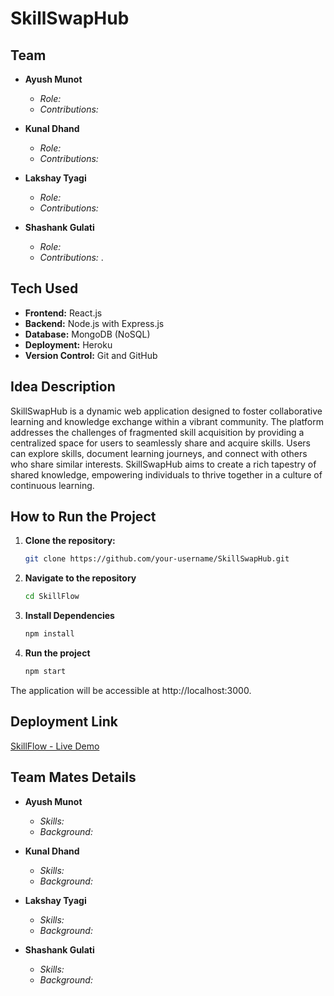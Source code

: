 # SkillSwapHub

## Team

- **Ayush Munot**
  - *Role:* 
  - *Contributions:* 

- **Kunal Dhand**
  - *Role:* 
  - *Contributions:* 

- **Lakshay Tyagi**
  - *Role:* 
  - *Contributions:* 

- **Shashank Gulati**
  - *Role:* 
  - *Contributions:* .

## Tech Used

- **Frontend:** React.js
- **Backend:** Node.js with Express.js
- **Database:** MongoDB (NoSQL)
- **Deployment:** Heroku
- **Version Control:** Git and GitHub

## Idea Description

SkillSwapHub is a dynamic web application designed to foster collaborative learning and knowledge exchange within a vibrant community. The platform addresses the challenges of fragmented skill acquisition by providing a centralized space for users to seamlessly share and acquire skills. Users can explore skills, document learning journeys, and connect with others who share similar interests. SkillSwapHub aims to create a rich tapestry of shared knowledge, empowering individuals to thrive together in a culture of continuous learning.

## How to Run the Project

1. **Clone the repository:**
   ```bash
   git clone https://github.com/your-username/SkillSwapHub.git

2. **Navigate to the repository**
    ```bash
    cd SkillFlow

3. **Install Dependencies**
    ```bash
    npm install

4. **Run the project**
    ```bash
    npm start
The application will be accessible at http://localhost:3000.

## Deployment Link

[SkillFlow - Live Demo]()

## Team Mates Details

- **Ayush Munot**
  - *Skills:* 
  - *Background:* 

- **Kunal Dhand**
  - *Skills:* 
  - *Background:* 

- **Lakshay Tyagi**
  - *Skills:* 
  - *Background:* 

- **Shashank Gulati**
  - *Skills:* 
  - *Background:*